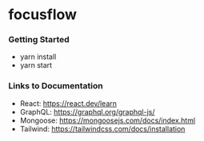 # focusflow

### Getting Started
- yarn install
- yarn start

### Links to Documentation
- React: https://react.dev/learn
- GraphQL: https://graphql.org/graphql-js/
- Mongoose: https://mongoosejs.com/docs/index.html
- Tailwind: https://tailwindcss.com/docs/installation
